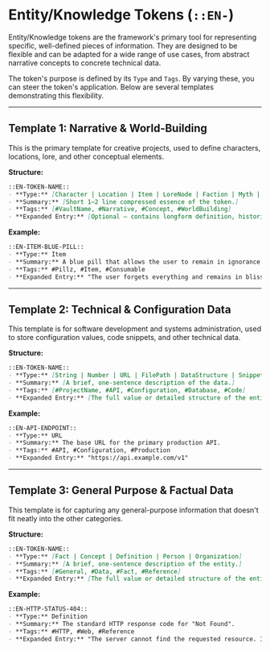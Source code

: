 # Entity/Knowledge Tokens (`::EN-`)

Entity/Knowledge tokens are the framework's primary tool for representing specific, well-defined pieces of information. They are designed to be flexible and can be adapted for a wide range of use cases, from abstract narrative concepts to concrete technical data.

The token's purpose is defined by its `Type` and `Tags`. By varying these, you can steer the token's application. Below are several templates demonstrating this flexibility.

---

## Template 1: Narrative & World-Building

This is the primary template for creative projects, used to define characters, locations, lore, and other conceptual elements.

**Structure:**
```markdown
::EN-TOKEN-NAME::
- **Type:** [Character | Location | Item | LoreNode | Faction | Myth | etc.]
- **Summary:** [Short 1–2 line compressed essence of the token.]
- **Tags:** [#VaultName, #Narrative, #Concept, #WorldBuilding]
- **Expanded Entry:** [Optional — contains longform definition, historical origin, gameplay/narrative function, context relationships, etc.]
```
**Example:**
```markdown
::EN-ITEM-BLUE-PILL::
- **Type:** Item
- **Summary:** A blue pill that allows the user to remain in ignorance.
- **Tags:** #Pillz, #Item, #Consumable
- **Expanded Entry:** "The user forgets everything and remains in blissful ignorance."
```

---

## Template 2: Technical & Configuration Data

This template is for software development and systems administration, used to store configuration values, code snippets, and other technical data.

**Structure:**
```markdown
::EN-TOKEN-NAME::
- **Type:** [String | Number | URL | FilePath | DataStructure | Snippet]
- **Summary:** [A brief, one-sentence description of the data.]
- **Tags:** [#ProjectName, #API, #Configuration, #Database, #Code]
- **Expanded Entry:** [The full value or detailed structure of the entity. This can be a simple string, a JSON object, or a multi-line code block.]
```
**Example:**
```markdown
::EN-API-ENDPOINT::
- **Type:** URL
- **Summary:** The base URL for the primary production API.
- **Tags:** #API, #Configuration, #Production
- **Expanded Entry:** "https://api.example.com/v1"
```

---

## Template 3: General Purpose & Factual Data

This template is for capturing any general-purpose information that doesn't fit neatly into the other categories.

**Structure:**
```markdown
::EN-TOKEN-NAME::
- **Type:** [Fact | Concept | Definition | Person | Organization]
- **Summary:** [A brief, one-sentence description of the entity.]
- **Tags:** [#General, #Data, #Fact, #Reference]
- **Expanded Entry:** [The full value or detailed structure of the entity.]
```
**Example:**
```markdown
::EN-HTTP-STATUS-404::
- **Type:** Definition
- **Summary:** The standard HTTP response code for "Not Found".
- **Tags:** #HTTP, #Web, #Reference
- **Expanded Entry:** "The server cannot find the requested resource. In a browser, this means the URL is not recognized."
```